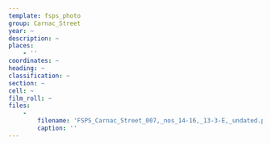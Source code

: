 ```yaml
---
template: fsps_photo
group: Carnac_Street
year: ~
description: ~
places:
    - ''
coordinates: ~
heading: ~
classification: ~
section: ~
cell: ~
film_roll: ~
files:
    -
        filename: 'FSPS_Carnac_Street_007,_nos_14-16,_13-3-E,_undated.png'
        caption: ''
---
```

